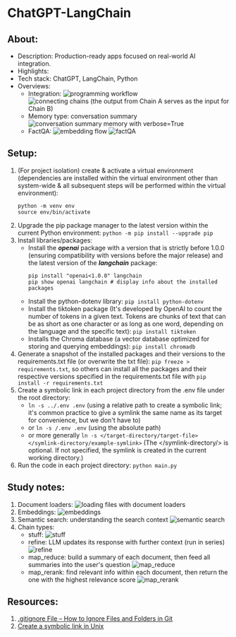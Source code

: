 # ChatGPT-LangChain

## About:

- Description: Production-ready apps focused on real-world AI integration.
- Highlights:
- Tech stack: ChatGPT, LangChain, Python
- Overviews:
  - Integration:
    ![programming workflow](images/programming-workflow.png)
    ![connecting chains (the output from Chain A serves as the input for Chain B)](/images/connecting-chains.png)
  - Memory type: conversation summary
    ![conversation summary memory with verbose=True](images/conversation-summary.png)
  - FactQA:
    ![embedding flow](images/embedding-flow.png)
    ![factQA](images/fact-QA.png)

## Setup:

1. (For project isolation) create & activate a virtual environment (dependencies are installed within the virtual environment other than system-wide & all subsequent steps will be performed within the virtual environment):
   ```
   python -m venv env
   source env/bin/activate
   ```
2. Upgrade the pip package manager to the latest version within the current Python environment: `python -m pip install --upgrade pip`
3. Install libraries/packages:
   - Install the **_openai_** package with a version that is strictly before 1.0.0 (ensuring compatibility with versions before the major release) and the latest version of the **_langchain_** package:
     ```
     pip install "openai<1.0.0" langchain
     pip show openai langchain # display info about the installed packages
     ```
   - Install the python-dotenv library: `pip install python-dotenv`
   - Install the tiktoken package (It's developed by OpenAI to count the number of tokens in a given text. Tokens are chunks of text that can be as short as one character or as long as one word, depending on the language and the specific text): `pip install tiktoken`
   - Installs the Chroma database (a vector database optimized for storing and querying embeddings): `pip install chromadb`
4. Generate a snapshot of the installed packages and their versions to the requirements.txt file (or overwrite the txt file): `pip freeze > requirements.txt`, so others can install all the packages and their respective versions specified in the requirements.txt file with `pip install -r requirements.txt`
5. Create a symbolic link in each project directory from the .env file under the root directory:
   - `ln -s ../.env .env` (using a relative path to create a symbolic link; it's common practice to give a symlink the same name as its target for convenience, but we don't have to)
   - or `ln -s /.env .env` (using the absolute path)
   - or more generally `ln -s </target-directory/target-file> </symlink-directory/example-symlink>` (The </symlink-directory/> is optional. If not specified, the symlink is created in the current working directory.)
6. Run the code in each project directory: `python main.py`

## Study notes:

1. Document loaders: ![loading files with document loaders](images/document-loaders.png)
2. Embeddings: ![embeddings](images/embeddings.png)
3. Semantic search: understanding the search context
   ![semantic search](images/semantic-search.png)
4. Chain types:
   - stuff:
     ![stuff](images/chain-type-stuff.png)
   - refine: LLM updates its response with further context (run in series)
     ![refine](images/chain-type-refine.png)
   - map_reduce: build a summary of each document, then feed all summaries into the user's question
     ![map_reduce](images/chain-type-map_reduce.png)
   - map_rerank: find relevant info within each document, then return the one with the highest relevance score
     ![map_rerank](images/chain-type-map_rerank.png)

## Resources:

1. [.gitignore File – How to Ignore Files and Folders in Git](https://www.freecodecamp.org/news/gitignore-file-how-to-ignore-files-and-folders-in-git/)
2. [Create a symbolic link in Unix](https://kb.iu.edu/d/abbe)
